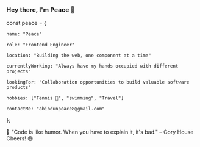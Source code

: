 ### Hey there, I'm Peace 👋

const peace = {

    name: "Peace"
    
    role: "Frontend Engineer"
    
    location: "Building the web, one component at a time"
    
    currentlyWorking: "Always have my hands occupied with different projects"
    
    lookingFor: "Collaboration opportunities to build valuable software products"
    
    hobbies: ["Tennis 🎾", "swimming", "Travel"]
    
    contactMe: "abiodunpeace8@gmail.com"
  
};

💭 "Code is like humor. When you have to explain it, it's bad." – Cory House
Cheers! 😄

